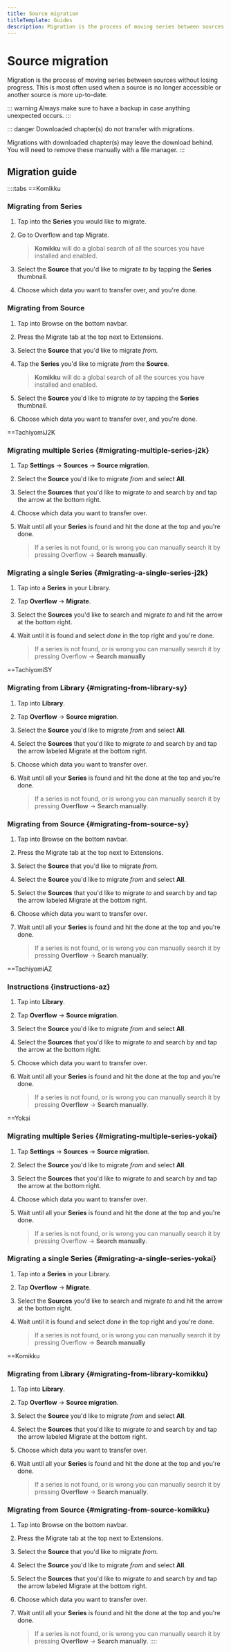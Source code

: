```yaml
---
title: Source migration
titleTemplate: Guides
description: Migration is the process of moving series between sources without losing progress.
---
```


# Source migration
Migration is the process of moving series between sources without losing progress. This is most often used when a source is no longer accessible or another source is more up-to-date.

::: warning
Always make sure to have a backup in case anything unexpected occurs.
:::

::: danger
Downloaded chapter(s) do not transfer with migrations.

Migrations with downloaded chapter(s) may leave the download behind.
You will need to remove these manually with a file manager.
:::

## Migration guide

::::tabs
==Komikku
### Migrating from Series

1. Tap into the **Series** you would like to migrate.
1. Go to Overflow and tap Migrate.

    > **Komikku** will do a global search of all the sources you have installed and enabled.
1. Select the **Source** that you'd like to migrate _to_ by tapping the **Series** thumbnail.
1. Choose which data you want to transfer over, and you're done.

### Migrating from Source

1. Tap into Browse on the bottom navbar.
1. Press the Migrate tab at the top next to Extensions.
1. Select the **Source** that you'd like to migrate _from_.
1. Tap the **Series** you'd like to migrate _from_ the **Source**.

    > **Komikku** will do a global search of all the sources you have installed and enabled.
1. Select the **Source** you'd like to migrate _to_ by tapping the **Series** thumbnail.
1. Choose which data you want to transfer over, and you're done.

==TachiyomiJ2K
### Migrating multiple Series {#migrating-multiple-series-j2k}

1. Tap **Settings** -> **Sources** -> **Source migration**.
1. Select the **Source** you'd like to migrate _from_ and select **All**.
1. Select the **Sources** that you'd like to migrate _to_ and search by and tap the arrow at the bottom right.
1. Choose which data you want to transfer over.
1. Wait until all your **Series** is found and hit the done at the top and you're done.

    > If a series is not found, or is wrong you can manually search it by pressing Overflow -> **Search manually**.

### Migrating a single Series {#migrating-a-single-series-j2k}

1. Tap into a **Series** in your Library.
1. Tap **Overflow** -> **Migrate**.
1. Select the **Sources** you'd like to search and migrate _to_ and hit the arrow at the bottom right.
1. Wait until it is found and select _done_ in the top right and you're done.

    > If a series is not found, or is wrong you can manually search it by pressing Overflow -> **Search manually**

==TachiyomiSY
### Migrating from Library {#migrating-from-library-sy}

1. Tap into **Library**.
1. Tap **Overflow** -> **Source migration**.
1. Select the **Source** you'd like to migrate _from_ and select **All**.
1. Select the **Sources** that you'd like to migrate _to_ and search by and tap the arrow labeled Migrate at the bottom right.
1. Choose which data you want to transfer over.
1. Wait until all your **Series** is found and hit the done at the top and you're done.

    > If a series is not found, or is wrong you can manually search it by pressing **Overflow** -> **Search manually**.

### Migrating from Source {#migrating-from-source-sy}

1. Tap into Browse on the bottom navbar.
1. Press the Migrate tab at the top next to Extensions.
1. Select the **Source** that you'd like to migrate _from_.
1. Select the **Source** you'd like to migrate _from_ and select **All**.
1. Select the **Sources** that you'd like to migrate _to_ and search by and tap the arrow labeled Migrate at the bottom right.
1. Choose which data you want to transfer over.
1. Wait until all your **Series** is found and hit the done at the top and you're done.

    > If a series is not found, or is wrong you can manually search it by pressing **Overflow** -> **Search manually**.

==TachiyomiAZ
### Instructions {instructions-az}

1. Tap into **Library**.
1. Tap **Overflow** -> **Source migration**.
1. Select the **Source** you'd like to migrate _from_ and select **All**.
1. Select the **Sources** that you'd like to migrate _to_ and search by and tap the arrow at the bottom right.
1. Choose which data you want to transfer over.
1. Wait until all your **Series** is found and hit the done at the top and you're done.

    > If a series is not found, or is wrong you can manually search it by pressing **Overflow** -> **Search manually**.

==Yokai
### Migrating multiple Series {#migrating-multiple-series-yokai}

1. Tap **Settings** -> **Sources** -> **Source migration**.
1. Select the **Source** you'd like to migrate _from_ and select **All**.
1. Select the **Sources** that you'd like to migrate _to_ and search by and tap the arrow at the bottom right.
1. Choose which data you want to transfer over.
1. Wait until all your **Series** is found and hit the done at the top and you're done.

    > If a series is not found, or is wrong you can manually search it by pressing Overflow -> **Search manually**.

### Migrating a single Series {#migrating-a-single-series-yokai}

1. Tap into a **Series** in your Library.
1. Tap **Overflow** -> **Migrate**.
1. Select the **Sources** you'd like to search and migrate _to_ and hit the arrow at the bottom right.
1. Wait until it is found and select _done_ in the top right and you're done.

    > If a series is not found, or is wrong you can manually search it by pressing Overflow -> **Search manually**

==Komikku
### Migrating from Library {#migrating-from-library-komikku}

1. Tap into **Library**.
1. Tap **Overflow** -> **Source migration**.
1. Select the **Source** you'd like to migrate _from_ and select **All**.
1. Select the **Sources** that you'd like to migrate _to_ and search by and tap the arrow labeled Migrate at the bottom right.
1. Choose which data you want to transfer over.
1. Wait until all your **Series** is found and hit the done at the top and you're done.

    > If a series is not found, or is wrong you can manually search it by pressing **Overflow** -> **Search manually**.

### Migrating from Source {#migrating-from-source-komikku}

1. Tap into Browse on the bottom navbar.
1. Press the Migrate tab at the top next to Extensions.
1. Select the **Source** that you'd like to migrate _from_.
1. Select the **Source** you'd like to migrate _from_ and select **All**.
1. Select the **Sources** that you'd like to migrate _to_ and search by and tap the arrow labeled Migrate at the bottom right.
1. Choose which data you want to transfer over.
1. Wait until all your **Series** is found and hit the done at the top and you're done.

    > If a series is not found, or is wrong you can manually search it by pressing **Overflow** -> **Search manually**.
::::
